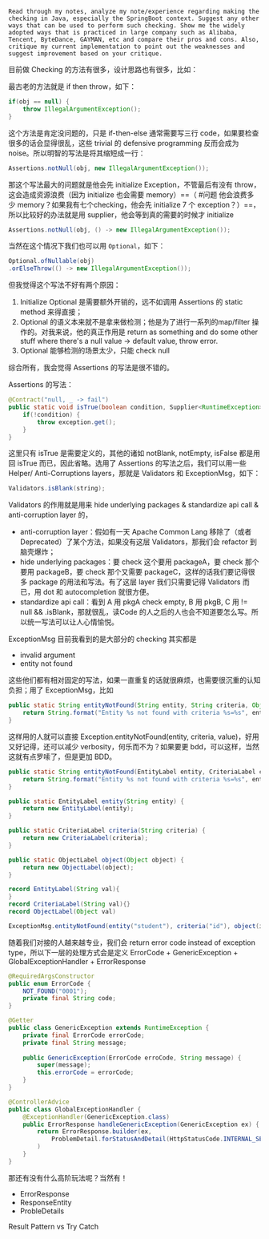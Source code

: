 ```prompt
Read through my notes, analyze my note/experience regarding making the checking in Java, especially the SpringBoot context. Suggest any other ways that can be used to perform such checking. Show me the widely adopted ways that is practiced in large company such as Alibaba, Tencent, ByteDance, GAYMAN, etc and compare their pros and cons. Also, critique my current implementation to point out the weaknesses and suggest improvement based on your critique.
```

目前做 Checking 的方法有很多，设计思路也有很多，比如：

最古老的方法就是 if then throw，如下：
```java
if(obj == null) {
	throw IllegalArgumentException();
}
```

这个方法是肯定没问题的，只是 if-then-else 通常需要写三行 code，如果要检查很多的话会显得很乱，这些 trivial 的 defensive programming 反而会成为 noise。所以明智的写法是将其缩短成一行：

```java
Assertions.notNull(obj, new IllegalArgumentException());
```

那这个写法最大的问题就是他会先 initialize Exception，不管最后有没有 throw，这会造成资源浪费（因为 initialize 也会需要 memory）==（ #问题 他会浪费多少 memory？如果我有七个checking，他会先 initialize 7 个 exception？）==，所以比较好的办法就是用 supplier，他会等到真的需要的时候才 initialize

```java
Assertions.notNull(obj, () -> new IllegalArgumentException());
```

当然在这个情况下我们也可以用 `Optional`，如下：

```java
Optional.ofNullable(obj)
.orElseThrow(() -> new IllegalArgumentException());
```

但我觉得这个写法不好有两个原因：
1. Initialize Optional 是需要额外开销的，远不如调用 Assertions 的 static method 来得直接；
2. Optional 的语义本来就不是拿来做检测；他是为了进行一系列的map/filter 操作的。对我来说，他的真正作用是 return as something and do some other stuff where there's a null value -> default value, throw error.
3. Optional 能够检测的场景太少，只能 check null

综合所有，我会觉得 Assertions 的写法是很不错的。

Assertions 的写法：

```java
@Contract("null, _ -> fail")
public static void isTrue(boolean condition, Supplier<RuntimeException> exception) {
	if(!condition) {
		throw exception.get();
	}
}
```

这里只有 isTrue 是需要定义的，其他的诸如 notBlank, notEmpty, isFalse 都是用回 isTrue 而已，因此省略。选用了 Assertions 的写法之后，我们可以用一些 Helper/ Anti-Corruptions layers，那就是 Validators 和 ExceptionMsg，如下：

```java
Validators.isBlank(string);
```

Validators 的作用就是用来 hide underlying packages & standardize api call & anti-corruption layer 的，
- anti-corruption layer：假如有一天 Apache Common Lang 移除了（或者 Deprecated）了某个方法，如果没有这层 Validators，那我们会 refactor 到脑壳爆炸；
- hide underlying packages：要 check 这个要用 packageA，要 check 那个要用 packageB，要 check 那个又需要 packageC，这样的话我们要记得很多 package 的用法和写法。有了这层 layer 我们只需要记得 Validators 而已，用  dot 和 autocompletion 就很方便。
- standardize api call：看到 A 用 pkgA check empty, B 用 pkgB, C 用 != null && .isBlank，那就很乱，读Code 的人之后的人也会不知道要怎么写。所以统一写法可以让人心情愉悦。

ExceptionMsg 目前我看到的是大部分的 checking 其实都是
- invalid argument
- entity not found

这些他们都有相对固定的写法，如果一直重复的话就很麻烦，也需要很沉重的认知负担；用了 ExceptionMsg，比如

```java
public static String entityNotFound(String entity, String criteria, Object value) {
	return String.format("Entity %s not found with criteria %s=%s", entity, criteria, value);
}
```

这样用的人就可以直接
 Exception.entityNotFound(entity, criteria, value)，好用又好记得，还可以减少 verbosity，何乐而不为？如果要更 bdd，可以这样，当然这就有点罗嗦了，但是更加 BDD。
 
```java
public static String entityNotFound(EntityLabel entity, CriteriaLabel criteria, ObjectLabel object) {
	return String.format("Entity %s not found with criteria %s=%s", entity.val, criteria.val, value.val);
}

public static EntityLabel entity(String entity) {
	return new EntityLabel(entity);
}

public static CriteriaLabel criteria(String criteria) {
	return new CriteriaLabel(criteria);
}

public static ObjectLabel object(Object object) {
	return new ObjectLabel(object);
}

record EntityLabel(String val){
}
record CriteriaLabel(String val){}
record ObjectLabel(Object val)

ExceptionMsg.entityNotFound(entity("student"), criteria("id"), object(id));
```

随着我们对接的人越来越专业，我们会 return error code instead of exception type，所以下一层的处理方式会是定义 ErrorCode + GenericException + GlobalExceptionHandler + ErrorResponse

```java
@RequiredArgsConstructor
public enum ErrorCode {
	NOT_FOUND("0001");
	private final String code;
}

@Getter
public class GenericException extends RuntimeException {
	private final ErrorCode errorCode;
	private final String message;
	
	public GenericException(ErrorCode erroCode, String message) {
		super(message);
		this.errorCode = errorCode;
	}
}

@ControllerAdvice
public class GlobalExceptionHandler {
	@ExceptionHandler(GenericException.class)
	public ErrorResponse handleGenericException(GenericException ex) {
		return ErrorResponse.builder(ex, 
			ProblemDetail.forStatusAndDetail(HttpStatusCode.INTERNAL_SERVER_ERROR, ex.getMessage());
		)
	}
}
```

那还有没有什么高阶玩法呢？当然有！
- ErrorResponse
- ResponseEntity
- ProbleDetails

Result Pattern vs Try Catch
